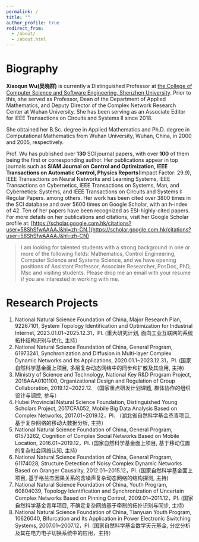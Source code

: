 ```yaml
---
permalink: /
title: ""
author_profile: true
redirect_from: 
  - /about/
  - /about.html
---
```


Biography
======
**Xiaoqun Wu(吴晓群)** is currently a Distinguished Professor at [the College of Computer Science and Software Engineering, Shenzhen University](https://csse.szu.edu.cn/). Prior to this, she served as Professor, Dean of the Department of Applied Mathematics, and Deputy Director of the Complex Network Research Center at Wuhan University. She has been serving as an Associate Editor for IEEE Transactions on Circuits and Systems II since 2018. 

She obtained her B.Sc. degree in Applied Mathematics and  Ph.D. degree in Computational Mathematics from Wuhan University, Wuhan, China, in 2000 and 2005, respectively.
  
Prof. Wu has published over **130** SCI journal papers, with over **100** of them being the first or corresponding author. Her publications appear in top journals such as **SIAM Journal on Control and Optimization, IEEE Transactions on Automatic Control, Physics Reports**(Impact Factor: 29.9),  IEEE Transactions on Neural Networks and Learning Systems, IEEE Transactions on Cybernetics, IEEE Transactions on Systems, Man, and Cybernetics: Systems, and IEEE Transactions on Circuits and Systems I: Regular Papers. among others.  Her work has been cited over 3800 times in the SCI database and over 5600 times on Google Scholar, with an h-index of 42. Ten of her papers have been recognized as ESI-highly-cited papers. For more details on her publications and citations, visit her Google Scholar profile at: [https://scholar.google.com.hk/citations?user=58ShSfwAAAAJ&hl=zh-CN.](https://scholar.google.com.hk/citations?user=58ShSfwAAAAJ&hl=zh-CN) 


> I am looking for talented students with a strong background in one or more of the following fields: Mathematics, Control Engineering, Computer Science and Systems Science, and we have opening positions of Assistant Professor, Associate Researcher, PosDoc, PhD, Msc and visiting students. Please drop me an email with your resume if you are interested in working with me. 


Research Projects
======
1. National Natural Science Foundation of China, Major Research Plan, 92267101, System Topology Identification and Optimization for Industrial Internet, 2023.01.01~2025.12.31，PI. (重大研究计划, 面向工业互联网的系统拓扑结构识别与优化, 主持）
2. National Natural Science Foundation of China, General Program, 61973241, Synchronization and Diffusion in Multi-layer Complex Dynamic Networks and Its Applications, 2020.01.1~2023.12.31，PI.  (国家自然科学基金面上项目, 多层复杂动态网络中的同步和扩散及其应用, 主持)
3. Ministry of Science and Technology, National Key R&D Program Project, 2018AAA0101100, Organizational Design and Regulation of Group Collaboration, 2019.12~2022.12. （国家重点研发计划课题, 群体协作的组织设计与调控, 参与）
4. Hubei Provincial Natural Science Foundation, Distinguished Young Scholars Project, 2017CFA052, Mobile Big Data Analysis Based on Complex Networks, 2017.01~2019.12，PI. （湖北省自然科学基金杰青项目, 基于复杂网络的移动大数据分析, 主持）
5. National Natural Science Foundation of China, General Program, 61573262, Cognition of Complex Social Networks Based on Mobile Location, 2016.01~2019.12，PI. (国家自然科学基金面上项目, 基于移动位置的复杂社会网络认知, 主持)
6. National Natural Science Foundation of China, General Program, 61174028, Structure Detection of Noisy Complex Dynamic Networks Based on Granger Causality, 2012.01~2015.12，PI. (国家自然科学基金面上项目, 基于格兰杰因果关系的含噪声复杂动态网络的结构探测, 主持)
7. National Natural Science Foundation of China, Youth Program, 60804039, Topology Identification and Synchronization of Uncertain Complex Networks Based on Pinning Control, 2009.01~2011.12，PI.   (国家自然科学基金青年项目, 不确定复杂网络基于牵制的拓扑识别与同步, 主持) 
8. National Natural Science Foundation of China, Tianyuan Youth Program, 10626040, Bifurcation and Its Application in  Power Electronic Switching Systems, 2007.01~2007.12，PI. (国家自然科学基金数学天元基金, 分岔分析及其在电力电子切换系统中的应用，主持） 
